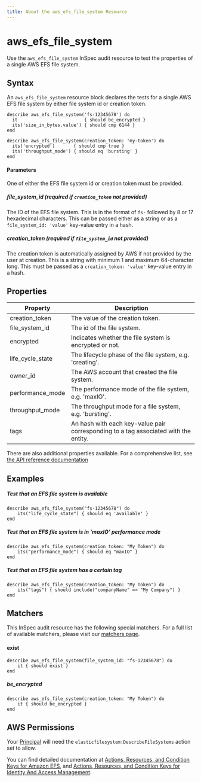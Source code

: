 ```yaml
---
title: About the aws_efs_file_system Resource
---
```


# aws\_efs\_file_system

Use the `aws_efs_file_system` InSpec audit resource to test the properties of a single AWS EFS file system.

## Syntax

An `aws_efs_file_system` resource block declares the tests for a single AWS EFS file system by either file system id or creation token.

    describe aws_efs_file_system('fs-12345678') do
      it                         { should be_encrypted }
      its('size_in_bytes.value') { should cmp 6144 }
    end

    describe aws_efs_file_system(creation_token: 'my-token') do
      its('encrypted')       { should cmp true }
      its('throughput_mode') { should eq 'bursting' }
    end

#### Parameters

One of either the EFS file system id or creation token must be provided.

##### file\_system\_id _(required if `creation_token` not provided)_

The ID of the EFS file system. This is in the format of `fs-` followed by 8 or 17 hexadecimal characters.
This can be passed either as a string or as a `file_system_id: 'value'` key-value entry in a hash.

##### creation_token _(required if `file_system_id` not provided)_

The creation token is automatically assigned by AWS if not provided by the user at creation. 
This is a string with minimum 1 and maximum 64-character long.
This must be passed as a `creation_token: 'value'` key-value entry in a hash.

## Properties

|Property             | Description |
| ---                 | --- |
|creation_token       | The value of the creation token.|
|file\_system\_id     | The id of the file system. |
|encrypted            | Indicates whether the file system is encrypted or not. |
|life\_cycle\_state   | The lifecycle phase of the file system, e.g. 'creating'. |
|owner\_id            | The AWS account that created the file system. |
|performance\_mode    | The performance mode of the file system, e.g. 'maxIO'. |
|throughput_mode      | The throughput mode for a file system, e.g. 'bursting'. |
|tags                 | An hash with each key-value pair corresponding to a tag associated with the entity. |

There are also additional properties available. For a comprehensive list, see [the API reference documentation](https://docs.aws.amazon.com/efs/latest/ug/API_FileSystemDescription.html)

## Examples

##### Test that an EFS file system is available

    describe aws_efs_file_system("fs-12345678") do
        its("life_cycle_state") { should eq 'available' }
    end
    

##### Test that an EFS file system is in 'maxIO' performance mode

    describe aws_efs_file_system(creation_token: "My Token") do
        its("performance_mode") { should eq "maxIO" }
    end
    
##### Test that an EFS file system has a certain tag

    describe aws_efs_file_system(creation_token: "My Token") do
        its("tags") { should include("companyName" => "My Company") }
    end
    
## Matchers

This InSpec audit resource has the following special matchers. For a full list of available matchers, please visit our [matchers page](https://www.inspec.io/docs/reference/matchers/).

   
#### exist

    describe aws_efs_file_system(file_system_id: "fs-12345678") do
        it { should exist }
    end
    
##### be_encrypted

    describe aws_efs_file_system(creation_token: "My Token") do
        it { should be_encrypted }
    end
    
## AWS Permissions

Your [Principal](https://docs.aws.amazon.com/IAM/latest/UserGuide/intro-structure.html#intro-structure-principal) will need the `elasticfilesystem:DescribeFileSystems` action set to allow.

You can find detailed documentation at [Actions, Resources, and Condition Keys for Amazon EFS](https://docs.aws.amazon.com/IAM/latest/UserGuide/list_amazonelasticfilesystem.html), and [Actions, Resources, and Condition Keys for Identity And Access Management](https://docs.aws.amazon.com/IAM/latest/UserGuide/list_identityandaccessmanagement.html).
